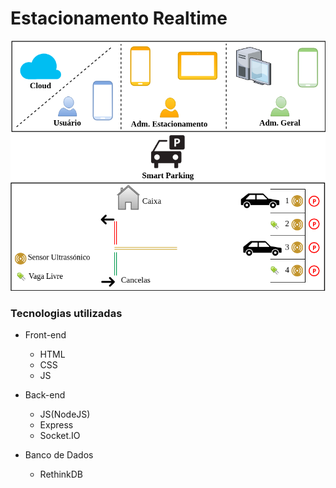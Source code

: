 # Estacionamento Realtime

![img](https://raw.githubusercontent.com/douglaszuqueto/estacionamento/master/.github/diagrama.png)

### Tecnologias utilizadas

* Front-end
  * HTML
  * CSS
  * JS
* Back-end
  * JS(NodeJS)
  * Express
  * Socket.IO

* Banco de Dados
  * RethinkDB

